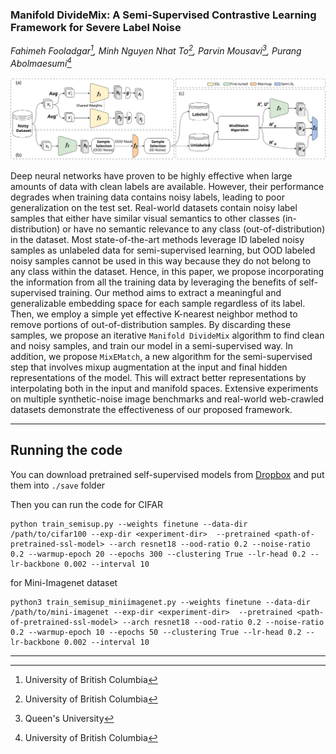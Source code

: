 ### Manifold DivideMix: A Semi-Supervised Contrastive Learning Framework for Severe Label Noise

*Fahimeh Fooladgar[^1], Minh Nguyen Nhat To[^1], Parvin Mousavi[^2], Purang Abolmaesumi[^1]*

[^1]: University of British Columbia
[^2]: Queen's University

![Block Diagram](./images/Block_Diagram.svg)

Deep neural networks have proven to be highly effective when large amounts of data with clean labels are available. However, their performance degrades when training data contains noisy labels, leading to poor generalization on the test set. Real-world datasets contain noisy label samples that either have similar visual semantics to other classes (in-distribution) or have no semantic relevance to any class (out-of-distribution) in the dataset. Most state-of-the-art methods leverage ID labeled noisy samples as unlabeled data for semi-supervised learning, but OOD labeled noisy samples cannot be used in this way because they do not belong to any class within the dataset. Hence, in this paper, we propose incorporating the information from all the training data by leveraging the benefits of self-supervised training. Our method aims to extract a meaningful and generalizable embedding space for each sample regardless of its label. Then, we employ a simple yet effective K-nearest neighbor method to remove portions of out-of-distribution samples. By discarding these samples, we propose an iterative `Manifold DivideMix` algorithm to find clean and noisy samples, and train our model in a semi-supervised way. In addition, we propose `MixEMatch`, a new algorithm for the semi-supervised step that involves mixup augmentation at the input and final hidden representations of the model. This will extract better representations by interpolating both in the input and manifold spaces.
Extensive experiments on multiple synthetic-noise image benchmarks and real-world web-crawled datasets demonstrate the effectiveness of our proposed framework.


---

<!--  >> Codes will be uploaded soon ... -->


## Running the code

<!-- First you need to install dependencies by running `pip install -r requirements.txt`. -->

You can download pretrained self-supervised models from 
[Dropbox](https://www.dropbox.com/scl/fo/jp8u80wrkj7z07f0mlpxb/h?rlkey=h24ging0at95emwc6yr0dklxg&dl=0) and put them into `./save` folder 

Then you can run the code for CIFAR
```
python train_semisup.py --weights finetune --data-dir /path/to/cifar100 --exp-dir <experiment-dir>  --pretrained <path-of-pretrained-ssl-model> --arch resnet18 --ood-ratio 0.2 --noise-ratio 0.2 --warmup-epoch 20 --epochs 300 --clustering True --lr-head 0.2 --lr-backbone 0.002 --interval 10
```
for Mini-Imagenet dataset
```
python3 train_semisup_miniimagenet.py --weights finetune --data-dir /path/to/mini-imagenet --exp-dir <experiment-dir>  --pretrained <path-of-pretrained-ssl-model> --arch resnet18 --ood-ratio 0.2 --noise-ratio 0.2 --warmup-epoch 10 --epochs 50 --clustering True --lr-head 0.2 --lr-backbone 0.002 --interval 10
```
<!-- or for mini-WebVision
```
python3 train_semisup_miniimagenet.py --weights finetune --data-dir /path/to/mini-webvision --exp-dir <experiment-dir>  --pretrained <path-of-pretrained-ssl-model> --arch resnet18 --ood-ratio 0.2 --noise-ratio 0.2 --warmup-epoch 10 --epochs 50 --clustering True --lr-head 0.2 --lr-backbone 0.002 --interval 10
```
-->
---

